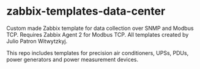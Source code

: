 # zabbix-templates-data-center
Custom made Zabbix template for data collection over SNMP and Modbus TCP. Requires Zabbix Agent 2 for Modbus TCP. All templates created by Julio Patron Witwytzkyj.

This repo includes templates for precision air conditioners, UPSs, PDUs, power generators and power measurement devices.
